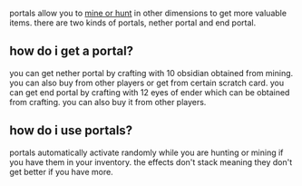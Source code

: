 <script>
  import DocsTemplate from "$lib/components/docs/DocsTemplate.svelte"
</script>

<DocsTemplate title='portals' />

portals allow you to [mine or hunt](/docs/economy/fish-hunt-mine) in other dimensions to get more valuable items. there are two kinds of portals, nether portal and end portal.

## how do i get a portal?

you can get nether portal by crafting with 10 obsidian obtained from mining. you can also buy from other players or get from certain scratch card.
you can get end portal by crafting with 12 eyes of ender which can be obtained from crafting. you can also buy it from other players.

## how do i use portals?

portals automatically activate randomly while you are hunting or mining if you have them in your inventory. the effects don't stack meaning they don't get better if you have more.
